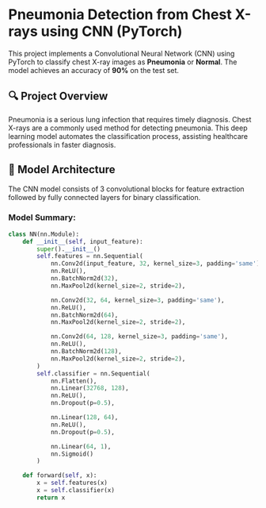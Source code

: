 # Pneumonia Detection from Chest X-rays using CNN (PyTorch)

This project implements a Convolutional Neural Network (CNN) using PyTorch to classify chest X-ray images as **Pneumonia** or **Normal**. The model achieves an accuracy of **90%** on the test set.

## 🔍 Project Overview

Pneumonia is a serious lung infection that requires timely diagnosis. Chest X-rays are a commonly used method for detecting pneumonia. This deep learning model automates the classification process, assisting healthcare professionals in faster diagnosis.

## 🧠 Model Architecture

The CNN model consists of 3 convolutional blocks for feature extraction followed by fully connected layers for binary classification.

### Model Summary:

```python
class NN(nn.Module):
    def __init__(self, input_feature):
        super().__init__()
        self.features = nn.Sequential(
            nn.Conv2d(input_feature, 32, kernel_size=3, padding='same'),
            nn.ReLU(),
            nn.BatchNorm2d(32),
            nn.MaxPool2d(kernel_size=2, stride=2),

            nn.Conv2d(32, 64, kernel_size=3, padding='same'),
            nn.ReLU(),
            nn.BatchNorm2d(64),
            nn.MaxPool2d(kernel_size=2, stride=2),

            nn.Conv2d(64, 128, kernel_size=3, padding='same'),
            nn.ReLU(),
            nn.BatchNorm2d(128),
            nn.MaxPool2d(kernel_size=2, stride=2),
        )
        self.classifier = nn.Sequential(
            nn.Flatten(),
            nn.Linear(32768, 128),
            nn.ReLU(),
            nn.Dropout(p=0.5),

            nn.Linear(128, 64),
            nn.ReLU(),
            nn.Dropout(p=0.5),

            nn.Linear(64, 1),
            nn.Sigmoid()
        )

    def forward(self, x):
        x = self.features(x)
        x = self.classifier(x)
        return x
